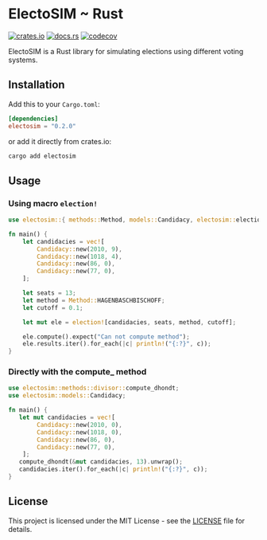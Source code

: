 # ElectoSIM ~ Rust

 [![crates.io](https://img.shields.io/crates/v/electosim.svg)](https://crates.io/crates/electosim) [![docs.rs](https://docs.rs/electosim/badge.svg)](https://docs.rs/electosim) [![codecov](https://codecov.io/gh/edugzlez/electosim-rs/graph/badge.svg?token=PZ76N09B8B)](https://codecov.io/gh/edugzlez/electosim-rs)

ElectoSIM is a Rust library for simulating elections using different voting systems.

## Installation

Add this to your `Cargo.toml`:

```toml
[dependencies]
electosim = "0.2.0"
```

or add it directly from crates.io:

```sh
cargo add electosim
```

## Usage

### Using macro `election!`

```rust
use electosim::{ methods::Method, models::Candidacy, electosim::election };

fn main() {
    let candidacies = vec![
        Candidacy::new(2010, 9),
        Candidacy::new(1018, 4),
        Candidacy::new(86, 0),
        Candidacy::new(77, 0),
    ];

    let seats = 13;
    let method = Method::HAGENBASCHBISCHOFF;
    let cutoff = 0.1;

    let mut ele = election![candidacies, seats, method, cutoff];

    ele.compute().expect("Can not compute method");
    ele.results.iter().for_each(|c| println!("{:?}", c));
}
```

### Directly with the compute_ method

```rust
use electosim::methods::divisor::compute_dhondt;
use electosim::models::Candidacy;

fn main() {
   let mut candidacies = vec![
        Candidacy::new(2010, 0),
        Candidacy::new(1018, 0),
        Candidacy::new(86, 0),
        Candidacy::new(77, 0),
    ];
   compute_dhondt(&mut candidacies, 13).unwrap();
   candidacies.iter().for_each(|c| println!("{:?}", c));
}
```

## License

This project is licensed under the MIT License - see the [LICENSE](LICENSE) file for details.
